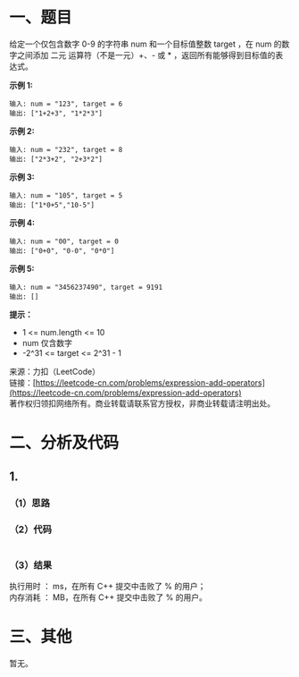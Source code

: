# 一、题目
给定一个仅包含数字 0-9 的字符串 num 和一个目标值整数 target ，在 num 的数字之间添加 二元 运算符（不是一元）+、- 或 * ，返回所有能够得到目标值的表达式。    
    
**示例 1:**    
```
输入: num = "123", target = 6
输出: ["1+2+3", "1*2*3"] 
```
**示例 2:**   
```
输入: num = "232", target = 8
输出: ["2*3+2", "2+3*2"]
```
**示例 3:**    
```
输入: num = "105", target = 5
输出: ["1*0+5","10-5"]
```
**示例 4:**     
```
输入: num = "00", target = 0
输出: ["0+0", "0-0", "0*0"]
```
**示例 5:**    
```
输入: num = "3456237490", target = 9191
输出: []
```
    
**提示：**    
- 1 <= num.length <= 10
- num 仅含数字
- -2^31 <= target <= 2^31 - 1
     
     
来源：力扣（LeetCode）    
链接：[https://leetcode-cn.com/problems/expression-add-operators](https://leetcode-cn.com/problems/expression-add-operators)     
著作权归领扣网络所有。商业转载请联系官方授权，非商业转载请注明出处。    
# 二、分析及代码    
## 1. 
### （1）思路
  
### （2）代码
```cpp

```
### （3）结果
执行用时 ： ms，在所有 C++ 提交中击败了 % 的用户；    
内存消耗 ： MB，在所有 C++ 提交中击败了 % 的用户。      
# 三、其他
暂无。  
